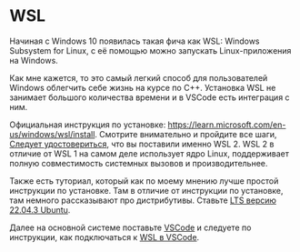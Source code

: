 # WSL

Начиная с Windows 10 появилась такая фича как WSL: Windows Subsystem for Linux,
с её помощью можно запускать Linux-приложения на Windows.

Как мне кажется, то это самый легкий способ для пользователей Windows облегчить себе жизнь на курсе по C++. Установка WSL не занимает большого количества времени и в VSCode есть интеграция с ним.

Официальная инструкция по установке: https://learn.microsoft.com/en-us/windows/wsl/install. Смотрите внимательно и пройдите все шаги, [Следует удостовериться](https://learn.microsoft.com/en-us/windows/wsl/install#check-which-version-of-wsl-you-are-running), что вы поставили именно WSL 2. WSL 2 в отличие от WSL 1 на самом деле использует ядро Linux, поддерживает полную совместимость системных вызовов и производительнее.

Также есть туториал, который как по моему мнению лучше простой инструкции по установке. Там в отличие от инструкции по установке, там немного рассказывают про дистрибутивы. Ставьте [LTS версию 22.04.3 Ubuntu](https://apps.microsoft.com/detail/9PN20MSR04DW?hl=ru-ru&gl=RU).

Далее на основной системе поставьте [VSCode](vscode.md) и следуете по инструкции, как подключаться к [WSL в VSCode](https://learn.microsoft.com/en-us/windows/wsl/tutorials/wsl-vscode).
